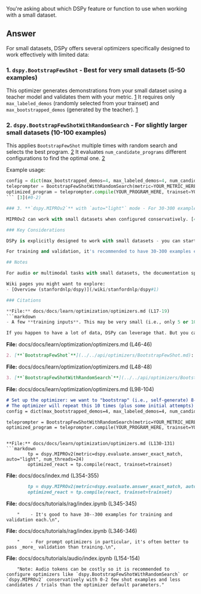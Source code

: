 You're asking about which DSPy feature or function to use when working with a small dataset.<cite />

## Answer

For small datasets, DSPy offers several optimizers specifically designed to work effectively with limited data:

### 1. **`dspy.BootstrapFewShot`** - Best for very small datasets (5-50 examples)

This optimizer generates demonstrations from your small dataset using a teacher model and validates them with your metric. [1](#0-0)  It requires only `max_labeled_demos` (randomly selected from your trainset) and `max_bootstrapped_demos` (generated by the teacher). [1](#0-0)

### 2. **`dspy.BootstrapFewShotWithRandomSearch`** - For slightly larger small datasets (10-100 examples)

This applies `BootstrapFewShot` multiple times with random search and selects the best program. [2](#0-1)  It evaluates `num_candidate_programs` different configurations to find the optimal one. [2](#0-1)

Example usage:

```python
config = dict(max_bootstrapped_demos=4, max_labeled_demos=4, num_candidate_programs=10, num_threads=4)
teleprompter = BootstrapFewShotWithRandomSearch(metric=YOUR_METRIC_HERE, **config)
optimized_program = teleprompter.compile(YOUR_PROGRAM_HERE, trainset=YOUR_TRAINSET_HERE)
``` [3](#0-2)

### 3. **`dspy.MIPROv2`** with `auto="light"` mode - For 30-300 examples

MIPROv2 can work with small datasets when configured conservatively. [4](#0-3)  The `auto="light"` mode reduces the optimization budget, making it suitable for smaller datasets. [5](#0-4)

### Key Considerations

DSPy is explicitly designed to work with small datasets - you can start with as few as 5-10 examples and still get strong results. [6](#0-5)  The documentation emphasizes that "you can start small and get strong results." [7](#0-6)

For training and validation, it's recommended to have 30-300 examples each, though optimizers can work with less. [8](#0-7)  For prompt optimizers specifically, it's often better to pass more validation examples than training examples. [9](#0-8)

## Notes

For audio or multimodal tasks with small datasets, the documentation specifically recommends configuring optimizers like `dspy.BootstrapFewShotWithRandomSearch` or `dspy.MIPROv2` conservatively with 0-2 few-shot examples. [10](#0-9)  The general principle is that DSPy's bootstrapping approach allows you to generate synthetic training data from your small dataset, effectively amplifying its utility.<cite />

Wiki pages you might want to explore:
- [Overview (stanfordnlp/dspy)](/wiki/stanfordnlp/dspy#1)

### Citations

**File:** docs/docs/learn/optimization/optimizers.md (L17-19)
```markdown
- A few **training inputs**. This may be very small (i.e., only 5 or 10 examples) and incomplete (only inputs to your program, without any labels).

If you happen to have a lot of data, DSPy can leverage that. But you can start small and get strong results.
```

**File:** docs/docs/learn/optimization/optimizers.md (L46-46)

```markdown
2. [**`BootstrapFewShot`**](../../api/optimizers/BootstrapFewShot.md): Uses a `teacher` module (which defaults to your program) to generate complete demonstrations for every stage of your program, along with labeled examples in `trainset`. Parameters include `max_labeled_demos` (the number of demonstrations randomly selected from the `trainset`) and `max_bootstrapped_demos` (the number of additional examples generated by the `teacher`). The bootstrapping process employs the metric to validate demonstrations, including only those that pass the metric in the "compiled" prompt. Advanced: Supports using a `teacher` program that is a *different* DSPy program that has compatible structure, for harder tasks.
```

**File:** docs/docs/learn/optimization/optimizers.md (L48-48)

```markdown
3. [**`BootstrapFewShotWithRandomSearch`**](../../api/optimizers/BootstrapFewShotWithRandomSearch.md): Applies `BootstrapFewShot` several times with random search over generated demonstrations, and selects the best program over the optimization. Parameters mirror those of `BootstrapFewShot`, with the addition of `num_candidate_programs`, which specifies the number of random programs evaluated over the optimization, including candidates of the uncompiled program, `LabeledFewShot` optimized program, `BootstrapFewShot` compiled program with unshuffled examples and `num_candidate_programs` of `BootstrapFewShot` compiled programs with randomized example sets.
```

**File:** docs/docs/learn/optimization/optimizers.md (L98-104)

```markdown
# Set up the optimizer: we want to "bootstrap" (i.e., self-generate) 8-shot examples of your program's steps.
# The optimizer will repeat this 10 times (plus some initial attempts) before selecting its best attempt on the devset.
config = dict(max_bootstrapped_demos=4, max_labeled_demos=4, num_candidate_programs=10, num_threads=4)

teleprompter = BootstrapFewShotWithRandomSearch(metric=YOUR_METRIC_HERE, **config)
optimized_program = teleprompter.compile(YOUR_PROGRAM_HERE, trainset=YOUR_TRAINSET_HERE)
```

```

**File:** docs/docs/learn/optimization/optimizers.md (L130-131)
```markdown
        tp = dspy.MIPROv2(metric=dspy.evaluate.answer_exact_match, auto="light", num_threads=24)
        optimized_react = tp.compile(react, trainset=trainset)
```

**File:** docs/docs/index.md (L354-355)

```markdown
        tp = dspy.MIPROv2(metric=dspy.evaluate.answer_exact_match, auto="light", num_threads=24)
        optimized_react = tp.compile(react, trainset=trainset)
```

**File:** docs/docs/tutorials/rag/index.ipynb (L345-345)

```text
    "    - It's good to have 30--300 examples for training and validation each.\n",
```

**File:** docs/docs/tutorials/rag/index.ipynb (L346-346)

```text
    "    - For prompt optimizers in particular, it's often better to pass _more_ validation than training.\n",
```

**File:** docs/docs/tutorials/audio/index.ipynb (L154-154)

```text
    "Note: Audio tokens can be costly so it is recommended to configure optimizers like `dspy.BootstrapFewShotWithRandomSearch` or `dspy.MIPROv2` conservatively with 0-2 few shot examples and less candidates / trials than the optimizer default parameters."
```
